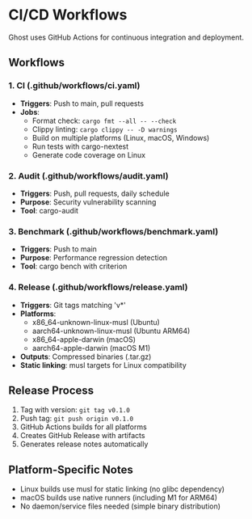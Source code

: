 # CI/CD Workflows

Ghost uses GitHub Actions for continuous integration and deployment.

## Workflows

### 1. CI (.github/workflows/ci.yaml)
- **Triggers**: Push to main, pull requests
- **Jobs**:
  - Format check: `cargo fmt --all -- --check`
  - Clippy linting: `cargo clippy -- -D warnings`
  - Build on multiple platforms (Linux, macOS, Windows)
  - Run tests with cargo-nextest
  - Generate code coverage on Linux

### 2. Audit (.github/workflows/audit.yaml)
- **Triggers**: Push, pull requests, daily schedule
- **Purpose**: Security vulnerability scanning
- **Tool**: cargo-audit

### 3. Benchmark (.github/workflows/benchmark.yaml)
- **Triggers**: Push to main
- **Purpose**: Performance regression detection
- **Tool**: cargo bench with criterion

### 4. Release (.github/workflows/release.yaml)
- **Triggers**: Git tags matching 'v*'
- **Platforms**: 
  - x86_64-unknown-linux-musl (Ubuntu)
  - aarch64-unknown-linux-musl (Ubuntu ARM64)
  - x86_64-apple-darwin (macOS)
  - aarch64-apple-darwin (macOS M1)
- **Outputs**: Compressed binaries (.tar.gz)
- **Static linking**: musl targets for Linux compatibility

## Release Process
1. Tag with version: `git tag v0.1.0`
2. Push tag: `git push origin v0.1.0`
3. GitHub Actions builds for all platforms
4. Creates GitHub Release with artifacts
5. Generates release notes automatically

## Platform-Specific Notes
- Linux builds use musl for static linking (no glibc dependency)
- macOS builds use native runners (including M1 for ARM64)
- No daemon/service files needed (simple binary distribution)